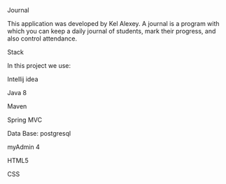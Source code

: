 Journal

This application was developed by Kel Alexey. A journal is a program with which you can keep a daily journal of students, mark their progress, and also control attendance.

Stack

In this project we use:

Intellij idea

Java 8

Maven

Spring MVC

Data Base: postgresql

myAdmin 4

HTML5

CSS




